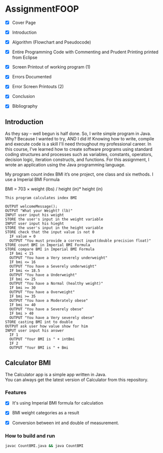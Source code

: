 # AssignmentFOOP



- [X] Cover Page

- [X] Introduction

- [X] Algorithm (Flowchart and Pseudocode)

- [X] Entire Programming Code with Commenting and Prudent Printing printed from Eclipse

- [X] Screen Printout of working program (1)

- [X] Errors Documented

- [X] Error Screen Printouts (2) 

- [X] Conclusion

- [X] Bibliography

## Introduction

As they say – well begun is half done.  So, I write simple program in Java. Why? Because I wanted to try, AND I did it! Knowing how to write, compile and execute code is a skill I'll need throughout my professional career. In this course, I've learned how to create software programs using standard coding structures and processes such as variables, constants, operators, decision logic, iteration constructs, and functions. For this assignment, I wrote an application using the Java programming language. 

My program count index BMI it’s one project, one class and six methods. I use a Imperial BMI Formula 

BMI = 703 × weight (lbs) / height (in)* height (in) 

```
This program calculates index BMI 

OUTPUT welcomeMessage(); 
OUTPUT "What your Weight? (lb)"
INPUT user input his weight
STORE the user's input in the weight variable
INPUT user input his hieght
STORE the user's input in the height variable
STORE check that the input value is not 0
  IF value = 0
  OUTPUT "You must provide a correct input(double precision float)"
STORE count BMI in Imperial BMI Formula
STORE compare BMI in Imperial BMI Formula
  IF bmi < 15 
  OUTPUT "You have a Very severely underweight"
  IF bmi <= 16 
  OUTPUT "You have a Severely underweight"
  IF bmi <= 18.5
  OUTPUT "You have a Underweight"
  IF bmi <= 25
  OUTPUT "You have a Normal (healthy weight)"
  IF bmi >= 30
  OUTPUT "You have a Overweight"
  IF bmi >= 35
  OUTPUT "You have a Moderately obese"
  IF bmi >= 40
  OUTPUT "You have a Severely obese"
  IF bmi > 40
  OUTPUT "You have a Very severely obese"
STORE casting BMI int to double
OUTPUT ask user how value show for him
INPUT user input his answer
  IF 1 
  OUTPUT "Your BMI is " + intBmi
  IF 2
  OUTPUT "Your BMI is " + Bmi
```

## Calculator BMI

The Calculator app is a simple app written in Java.  
You can always get the latest version of Calculator from this repository.

### Features

- [x] It's using Imperial BMI formula for calculation

- [x] BMI weight categories as a result

- [x] Conversion between int and double of measurement.

### How to build and run

```sh
javac CountBMI.java && java CountBMI

